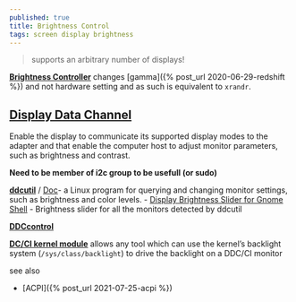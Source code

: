 ```yaml
---
published: true
title: Brightness Control
tags: screen display brightness
---
```

> supports an arbitrary number of displays!

[**Brightness Controller**](https://github.com/lordamit/Brightness) changes [gamma]({% post_url 2020-06-29-redshift %}) and not hardware setting and as such is equivalent to `xrandr`.

## [Display Data Channel](https://en.wikipedia.org/wiki/Display_Data_Channel)
Enable the display to communicate its supported display modes to the adapter and that enable the computer host to adjust monitor parameters, such as brightness and contrast.

**Need to be member of i2c group to be usefull (or sudo)**

[**ddcutil**](https://github.com/rockowitz/ddcutil/tree/1.2.0-rc1) / [Doc](https://www.ddcutil.com/tech_support/)- a Linux program for querying and changing monitor settings, such as brightness and color levels.
	- [Display Brightness Slider for Gnome Shell](https://github.com/daitj/gnome-display-brightness-ddcutil) - Brightness slider for all the monitors detected by ddcutil

[**DDCcontrol**](http://ddccontrol.sourceforge.net/)

[**DC/CI kernel module**](https://unix.stackexchange.com/questions/189675/is-there-a-way-to-adjusts-the-brightness-of-the-monitor/546329#546329) allows any tool which can use the kernel’s backlight system  (`/sys/class/backlight`) to drive the backlight on a DDC/CI monitor

see also
- [ACPI]({% post_url 2021-07-25-acpi %})